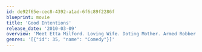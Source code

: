 ```yaml
---
id: de92f65e-cec8-4392-a1ad-6f6c89f2286f
blueprint: movie
title: 'Good Intentions'
release_date: '2010-03-09'
overview: 'Meet Etta Milford. Loving Wife. Doting Mother. Armed Robber. Etta''s husband constantly blows their money on make-shift inventions. When she decides to secretly take "investment" matters into her own hands - things quickly go awry! With their savings gone, her husband suspicious, and their children out of control, Etta concocts a scheme to get back their money and save her family.'
genres: '[{"id": 35, "name": "Comedy"}]'
---
```

